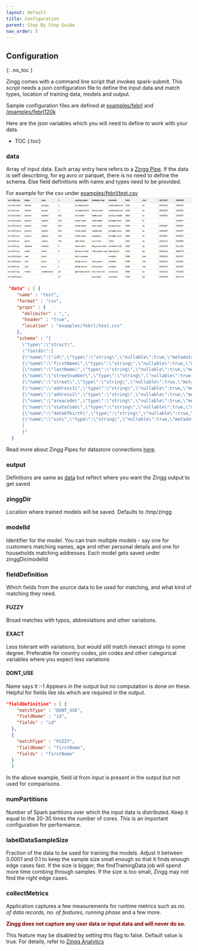```yaml
---
layout: default
title: Configuration
parent: Step By Step Guide
nav_order: 5
---
```

## Configuration
{: .no_toc }

 Zingg comes with a command line script that invokes spark-submit. This script needs a json configuration file to define the input data and match types, location of training data, models and output. 

Sample configuration files are defined at [examples/febrl](/examples/febrl) and [/examples/febrl120k]([examples/febrl120k])

Here are the json variables which you will need to define to work with your data.
- TOC
{:toc}

### data

Array of input data. Each array entry here refers to a [Zingg Pipe](../../dataSourcesAndSinks/pipes.md). If the data is self describing, for eg avro or parquet, there is no need to define the schema. Else field definitions with name and types need to be provided. 

For example for the csv under [examples/febrl/test.csv](/examples/febrl/test.csv) ![febrl](/assets/febrl.gif)

```json
 "data" : [ {
    "name" : "test",
    "format" : "csv",
    "props" : {
      "delimiter" : ",",
      "header" : "true",
      "location" : "examples/febrl/test.csv"
    },
    "schema" : "{
      \"type\":\"struct\",
      \"fields\":[
      {\"name\":\"id\",\"type\":\"string\",\"nullable\":true,\"metadata\":{}},
      {\"name\":\"firstName\",\"type\":\"string\",\"nullable\":true,\"metadata\":{}},
      {\"name\":\"lastName\",\"type\":\"string\",\"nullable\":true,\"metadata\":{}},
      {\"name\":\"streetnumber\",\"type\":\"string\",\"nullable\":true,\"metadata\":{}},
      {\"name\":\"street\",\"type\":\"string\",\"nullable\":true,\"metadata\":{}},
      {\"name\":\"address1\",\"type\":\"string\",\"nullable\":true,\"metadata\":{}},
      {\"name\":\"address2\",\"type\":\"string\",\"nullable\":true,\"metadata\":{}},
      {\"name\":\"areacode\",\"type\":\"string\",\"nullable\":true,\"metadata\":{}},
      {\"name\":\"stateCode\",\"type\":\"string\",\"nullable\":true,\"metadata\":{}},
      {\"name\":\"dateOfbirth\",\"type\":\"string\",\"nullable\":true,\"metadata\":{}},
      {\"name\":\"ssn\",\"type\":\"string\",\"nullable\":true,\"metadata\":{}}
      ]
      }"
  }
```

Read more about Zingg Pipes for datastore connections [here](../../dataSourcesAndSinks/pipes.md). 

### output
Definitions are same as [data](#data) but reflect where you want the Zingg output to get saved

### zinggDir

Location where trained models will be saved. Defaults to /tmp/zingg

### modelId 

Identifier for the model. You can train multiple models - say one for customers matching names, age and other personal details and one for households matching addresses. Each model gets saved under zinggDir/modelId

### fieldDefinition

Which fields from the source data to be used for matching, and what kind of matching they need. 

#### FUZZY 
Broad matches with typos, abbreviations and other variations. 

#### EXACT 
Less tolerant with variations, but would still match inexact strings to some degree. Preferable for country codes, pin codes and other categorical variables where you expect less variations

#### DONT_USE
Name says it :-) Appears in the output but no computation is done on these. Helpful for fields like ids which are required in the output.


````json
"fieldDefinition" : [ {
    "matchType" : "DONT_USE",
    "fieldName" : "id",
    "fields" : "id"
  },
  { 
    "matchType" : "FUZZY",
    "fieldName" : "firstName",
    "fields" : "firstName"
  }
  ]
````

In the above example, field id from input is present in the output but not used for comparisons.   

### numPartitions
Number of Spark partitions over which the input data is distributed. Keep it equal to the 20-30 times the number of cores. This is an important configuration for performance.

### labelDataSampleSize
Fraction of the data to be used for training the models. Adjust it between 0.0001 and 0.1 to keep the sample size small enough so that it finds enough edge cases fast. If the size is bigger, the findTrainingData job will spend more time combing through samples. If the size is too small, Zingg may not find the right edge cases. 

### collectMetrics
Application captures a few measurements for runtime metrics such as *no. of data records, no. of features, running phase* and a few more. 

<span style="color:maroon">**Zingg does not capture any user data or input data and will never do so.**</span>

This feature may be disabled by setting this flag to false. Default value is true. For details, refer to [Zingg Analytics](../analytics.md)